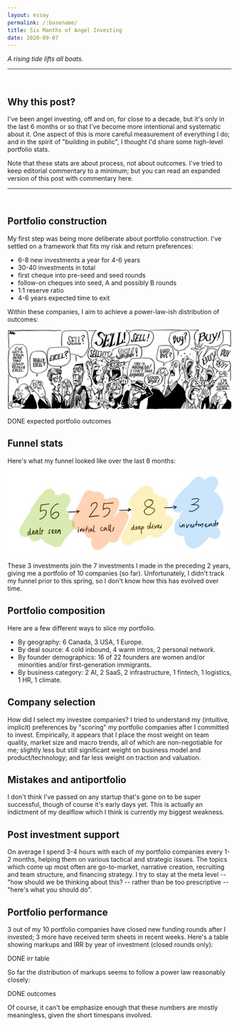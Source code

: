 ```yaml
---
layout: essay
permalink: /:basename/
title: Six Months of Angel Investing
date: 2020-09-07
---
```


*A rising tide lifts all boats.*

----

<br/>


## Why this post?

I've been angel investing, off and on, for close to a decade, but it's only in the last 6 months or so that I've become more intentional and systematic about it.  One aspect of this is more careful measurement of everything I do; and in the spirit of "building in public", I thought I'd share some high-level portfolio stats.  

Note that these stats are about process, not about outcomes.  I've tried to keep editorial commentary to a minimum; but you can read an expanded version of this post with commentary here.  

----
<br/>

## Portfolio construction

My first step was being more deliberate about portfolio construction.  I've settled on a framework that fits my risk and return preferences:

- 6-8 new investments a year for 4-6 years
- 30-40 investments in total
- first cheque into pre-seed and seed rounds
- follow-on cheques into seed, A and possibly B rounds
- 1:1 reserve ratio
- 4-6 years expected time to exit

Within these companies, I aim to achieve a power-law-ish distribution of outcomes: 

<img src="/assets/img/buy-sell.png" class="image">

DONE expected portfolio outcomes


## Funnel stats

Here's what my funnel looked like over the last 6 months:

<img src="/assets/img/funnel-stats.jpeg" class="image">

These 3 investments join the 7 investments I made in the preceding 2 years, giving me a portfolio of 10 companies (so far).  Unfortunately, I didn't track my funnel prior to this spring, so I don't know how this has evolved over time. 



## Portfolio composition

Here are a few different ways to slice my portfolio.

- By geography: 6 Canada, 3 USA, 1 Europe. 
- By deal source: 4 cold inbound, 4 warm intros, 2 personal network. 
- By founder demographics: 16 of 22 founders are women and/or minorities and/or first-generation immigrants.  
- By business category: 2 AI, 2 SaaS, 2 infrastructure, 1 fintech, 1 logistics, 1 HR, 1 climate.


## Company selection

How did I select my investee companies?  I tried to understand my (intuitive, implicit) preferences by "scoring" my portfolio companies after I committed to invest.  Empirically, it appears that I place the most weight on team quality, market size and macro trends, all of which are non-negotiable for me; slightly less but still significant weight on business model and product/technology; and far less weight on traction and valuation.  


## Mistakes and antiportfolio

I don't think I've passed on any startup that's gone on to be super successful, though of course it's early days yet.  This is actually an indictment of my dealflow which I think is currently my biggest weakness.


## Post investment support

On average I spend 3-4 hours with each of my portfolio companies every 1-2 months, helping them on various tactical and strategic issues.  The topics which come up most often are go-to-market, narrative creation, recruiting and team structure, and financing strategy.  I try to stay at the meta level -- "how should we be thinking about this? -- rather than be too prescriptive -- "here's what you should do".



## Portfolio performance

3 out of my 10 portfolio companies have closed new funding rounds after I invested; 3 more have received term sheets in recent weeks. Here's a table showing markups and IRR by year of investment (closed rounds only):

DONE irr table

So far the distribution of markups seems to follow a power law reasonably closely:

DONE outcomes

Of course, it can't be emphasize enough that these numbers are mostly meaningless, given the short timespans involved.




